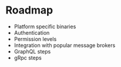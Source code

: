 # Roadmap

- Platform specific binaries
- Authentication
- Permission levels
- Integration with popular message brokers
- GraphQL steps
- gRpc steps
